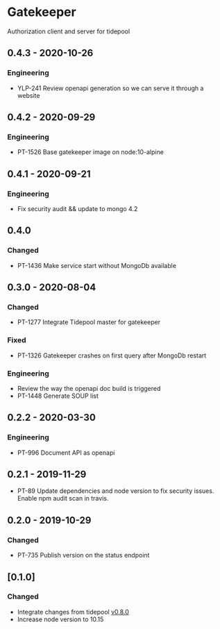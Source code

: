 # Gatekeeper
Authorization client and server for tidepool

## 0.4.3 - 2020-10-26
### Engineering
- YLP-241 Review openapi generation so we can serve it through a website

## 0.4.2 - 2020-09-29
### Engineering
- PT-1526 Base gatekeeper image on node:10-alpine

## 0.4.1 - 2020-09-21
### Engineering
- Fix security audit && update to mongo 4.2 

## 0.4.0
### Changed
- PT-1436 Make service start without MongoDb available

## 0.3.0 - 2020-08-04
### Changed
- PT-1277 Integrate Tidepool master for gatekeeper
### Fixed
- PT-1326 Gatekeeper crashes on first query after MongoDb restart
### Engineering
- Review the way the openapi doc build is triggered
- PT-1448 Generate SOUP list

## 0.2.2 - 2020-03-30
### Engineering
- PT-996 Document API as openapi

## 0.2.1 - 2019-11-29
- PT-89 Update dependencies and node version to fix security issues.
  Enable npm audit scan in travis.

## 0.2.0 - 2019-10-29
### Changed
- PT-735 Publish version on the status endpoint

## [0.1.0]
### Changed
- Integrate changes from tidepool [v0.8.0](https://github.com/tidepool-org/gatekeeper/releases/tag/v0.8.0)
- Increase node version to 10.15
